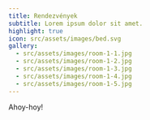 ```yaml
---
title: Rendezvények
subtitle: Lorem ipsum dolor sit amet.
highlight: true
icon: src/assets/images/bed.svg 
gallery:
  - src/assets/images/room-1-1.jpg
  - src/assets/images/room-1-2.jpg
  - src/assets/images/room-1-3.jpg
  - src/assets/images/room-1-4.jpg
  - src/assets/images/room-1-5.jpg
---
```

Ahoy-hoy!
